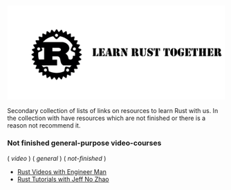 ![Rust](./doc/image/Logo2.jpg)

Secondary collection of lists of links on resources to learn Rust with us. In the collection with have resources which are not finished or there is a reason not recommend it.

### Not finished general-purpose video-courses

( _video_ ) ( _general_ ) ( _not-finished_ )

- [ Rust Videos with Engineer Man](https://www.youtube.com/playlist?list=PLVvjrrRCBy2JSHf9tGxGKJ-bYAN_uDCUL)
- [ Rust Tutorials with Jeff No Zhao](https://www.youtube.com/playlist?list=PLkO5ggdQuRaaeFke7nWS4ajhFVZ1biE7_)
